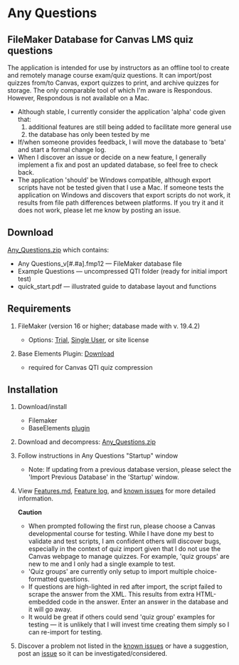 # Any Questions
## FileMaker Database for Canvas LMS quiz questions<br />

The application is intended for use by instructors as an offline tool to create and remotely manage course exam/quiz questions. It can import/post quizzes from/to Canvas, export quizzes to print, and archive quizzes for storage. The only comparable tool of which I'm aware is Respondous. However, Respondous is not available on a Mac.<br />


* Although stable, I currently consider the application 'alpha' code given that:
	1. additional features are still being added to facilitate more general use
	2. the database has only  been tested by me
* If/when someone provides feedback, I will move the database to 'beta' and start a formal change log.
* When I discover an issue or decide on a new feature, I generally implement a fix and post an updated database, so feel free to check back.
* The application 'should' be Windows compatible, although export scripts have not be tested given that I use a Mac. If someone tests the application on Windows and discovers that export scripts do not work, it results from file path differences between platforms. If you try it and it does not work, please let me know by posting an issue.

## Download
[Any_Questions.zip](Any_Questions.zip) which contains:<br />
* Any Questions_v[#.#a].fmp12 — FileMaker database file
* Example Questions — uncompressed QTI folder (ready for initial import test)
* quick_start.pdf — illustrated guide to database layout and functions


## Requirements

1) FileMaker (version 16 or higher; database made with v. 19.4.2)
	* Options: [Trial](https://www.claris.com/trial/ "Claris FileMaker"), [Single User](https://store.claris.com/individuals "Claris FileMaker"), or site license

2) Base Elements Plugin: [Download](https://docs.baseelementsplugin.com/article/522-downloads)
	* required for Canvas QTI quiz compression

## Installation

1. Download/install
	* Filemaker
	* BaseElements [plugin](https://docs.baseelementsplugin.com/article/522-downloads "BaseElements")

2. Download and decompress: [Any_Questions.zip](Any_Questions.zip)<br />

3. Follow instructions in Any Questions "Startup" window
	* Note: If updating from a previous database version, please select the 'Import Previous Database' in the 'Startup' window.

4. View [Features.md](Features.md), [Feature log](feature_log.pdf), and [known issues](known_issues.md) for more detailed information.

	**Caution** <br />
	* When prompted following the first run, please choose a Canvas developmental course for testing. While I have done my best to validate and test scripts, I am confident others will discover bugs, especially in the context of quiz import given that I do not use the Canvas webpage to manage quizzes. For example, 'quiz groups' are new to me and I only had a single example to test. <br />
	* 'Quiz groups' are currently only setup to import multiple choice-formatted questions.
	* If questions are high-lighted in red after import, the script failed to scrape the answer from the XML. This results from extra HTML-embedded code in the answer. Enter an answer in the database and it will go away.
	* It would be great if others could send 'quiz group' examples for testing — it is unlikely that I will invest time creating them simply so I can re-import for testing.

5. Discover a problem not listed in the [known issues](known_issues.md) or have a suggestion, post an [issue](https://github.com/question-db/Any-Questions/issues) so it can be investigated/considered.

